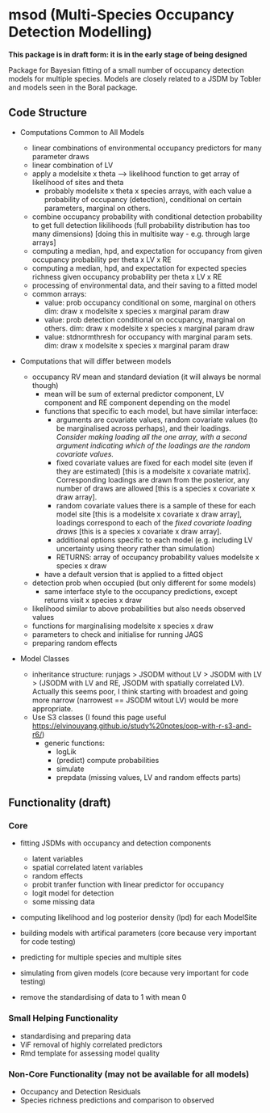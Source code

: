 # msod (Multi-Species Occupancy Detection Modelling)

__This package is in draft form: it is in the early stage of being designed__

Package for Bayesian fitting of a small number of occupancy detection models for multiple species.
Models are closely related to a JSDM by Tobler and models seen in the Boral package.

## Code Structure
+ Computations Common to All Models
   + linear combinations of environmental occupancy predictors for many parameter draws
   + linear combination of LV
   + apply a modelsite x theta --> likelihood function to get array of likelihood of sites and theta
      + probably modelsite x theta x species arrays, with each value a probability of occupancy (detection), conditional on certain parameters, marginal on others.
   + combine occupancy probability with conditional detection probability to get full detection likilihoods (full probability distribution has too many dimensions) [doing this in multisite way - e.g. through large arrays]
   + computing a median, hpd, and expectation for occupancy from given occupancy probability per theta x LV x RE
   + computing a median, hpd, and expectation for expected species richness given occupancy probability per theta x LV x RE
   + processing of environmental data, and their saving to a fitted model
   + common arrays:
     + value: prob occupancy conditional on some, marginal on others dim: draw x modelsite x species x marginal param draw
     + value: prob detection conditional on occupancy, marginal on others. dim: draw x modelsite x species x marginal param draw
     + value: stdnormthresh for occupancy with marginal param sets. dim: draw x modelsite x species x marginal param draw

+ Computations that will differ between models
   + occupancy RV mean and standard deviation (it will always be normal though)
     + mean will be sum of external predictor component, LV component and RE component depending on the model
     + functions that specific to each model, but have similar interface:
       + arguments are covariate values, random covariate values (to be marginalised across perhaps), and their loadings. *Consider making loading all the one array, with a second argument indicating which of the loadings are the random covariate values.*
       + fixed covariate values are fixed for each model site (even if they are estimated) [this is a modelsite x covariate matrix]. Corresponding loadings are drawn from the posterior, any number of draws are allowed [this is a species x covariate x draw array].
       + random covariate values there is a sample of these for each model site [this is a modelsite x covariate x draw array], loadings correspond to each of the *fixed covariate loading draws* [this is a species x covariate x draw array].
       + additional options specific to each model (e.g. including LV uncertainty using theory rather than simulation)
       + RETURNS: array of occupancy probability values modelsite x species x draw 
     + have a default version that is applied to a fitted object
   + detection prob when occupied (but only different for some models)
       + same interface style to the occupancy predictions, except returns visit x species x draw
   + likelihood similar to above probabilities but also needs observed values
   + functions for marginalising modelsite x species x draw
   + parameters to check and initialise for running JAGS
   + preparing random effects
   
+ Model Classes
  + inheritance structure: runjags > JSODM without LV > JSODM with LV > (JSODM with LV and RE, JSODM with spatially correlated LV). Actually this seems poor, I think starting with broadest and going more narrow (narrowest == JSODM witout LV) would be more appropriate.
  + Use S3 classes (I found this page useful https://elvinouyang.github.io/study%20notes/oop-with-r-s3-and-r6/)
    + generic functions:
      + logLik
      + (predict) compute probabilities
      + simulate
      + prepdata (missing values, LV and random effects parts)

## Functionality (draft)
### Core
+ fitting JSDMs with occupancy and detection components
   + latent variables
   + spatial correlated latent variables
   + random effects
   + probit tranfer function with linear predictor for occupancy
   + logit model for detection
   + some missing data
   
+ computing likelihood and log posterior density (lpd) for each ModelSite

+ building models with artifical parameters (core because very important for code testing)

+ predicting for multiple species and multiple sites

+ simulating from given models (core because very important for code testing)

+ remove the standardising of data to 1 with mean 0

### Small Helping Functionality
+ standardising and preparing data
+ ViF removal of highly correlated predictors
+ Rmd template for assessing model quality

### Non-Core Functionality (may not be available for all models)
+ Occupancy and Detection Residuals
+ Species richness predictions and comparison to observed

